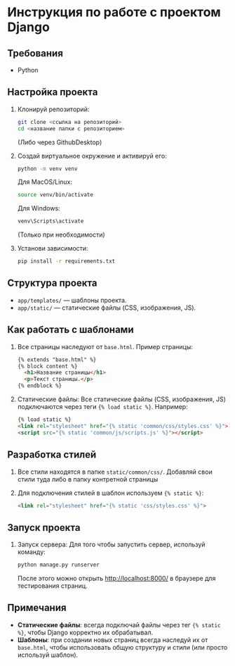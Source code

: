 
# Инструкция по работе с проектом Django

## Требования

- Python

## Настройка проекта

1. Клонируй репозиторий:
   
   ```bash
   git clone <ссылка на репозиторий>
   cd <название папки с репозиторием>
   ```
   (Либо через GithubDesktop)

2. Создай виртуальное окружение и активируй его:

   ```bash
   python -m venv venv
   ```

   Для MacOS/Linux:

   ```bash
   source venv/bin/activate
   ```

   Для Windows:

   ```bash
   venv\Scripts\activate
   ```
   (Только при необходимости)

3. Установи зависимости:

   ```bash
   pip install -r requirements.txt
   ```

## Структура проекта

- `app/templates/` — шаблоны проекта.
- `app/static/` — статические файлы (CSS, изображения, JS).

## Как работать с шаблонами

1. Все страницы наследуют от `base.html`. Пример страницы:

   ```html
   {% extends "base.html" %}
   {% block content %}
     <h1>Название страницы</h1>
     <p>Текст страницы.</p>
   {% endblock %}
   ```

2. Статические файлы: Все статические файлы (CSS, изображения, JS) подключаются через теги `{% load static %}`. Например:

   ```html
   {% load static %}
   <link rel="stylesheet" href="{% static 'common/css/styles.css' %}">
   <script src="{% static 'common/js/scripts.js' %}"></script>
   ```

## Разработка стилей

1. Все стили находятся в папке `static/common/css/`. Добавляй свои стили туда либо в папку контретной страницы
2. Для подключения стилей в шаблон используем `{% static %}`:

   ```html
   <link rel="stylesheet" href="{% static 'css/styles.css' %}">
   ```

## Запуск проекта

1. Запуск сервера:
   Для того чтобы запустить сервер, используй команду:

   ```bash
   python manage.py runserver
   ```

   После этого можно открыть [http://localhost:8000/](http://localhost:8000/) в браузере для тестирования страниц.


## Примечания

- **Статические файлы**: всегда подключай файлы через тег `{% static %}`, чтобы Django корректно их обрабатывал.
- **Шаблоны**: при создании новых страниц всегда наследуй их от `base.html`, чтобы использовать общую структуру и стили (или просто используй шаблон).
